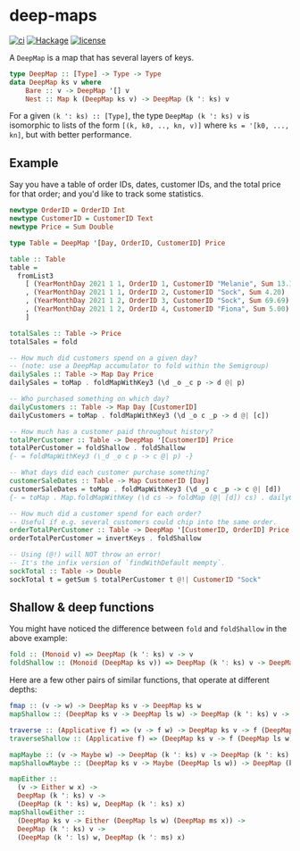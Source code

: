 # deep-maps

[![ci](https://img.shields.io/github/workflow/status/cigsender/deep-map/Haskell-CI)](https://github.com/cigsender/deep-map/actions/workflows/ci.yml)
[![Hackage](https://img.shields.io/hackage/v/deep-map?color=purple)](https://hackage.haskell.org/package/deep-map)
[![license](https://img.shields.io/github/license/cigsender/deep-map?color=purple)]()

A `DeepMap` is a map that has several layers of keys.

```hs
type DeepMap :: [Type] -> Type -> Type
data DeepMap ks v where
    Bare :: v -> DeepMap '[] v
    Nest :: Map k (DeepMap ks v) -> DeepMap (k ': ks) v
```

For a given `(k ': ks) :: [Type]`, the type `DeepMap (k ': ks) v` is isomorphic to lists of the form `[(k, k0, .., kn, v)]` where `ks = '[k0, ..., kn]`, but with better performance.

## Example

Say you have a table of order IDs, dates, customer IDs, and the total price for that order; and you'd like to track some statistics.

```hs
newtype OrderID = OrderID Int
newtype CustomerID = CustomerID Text
newtype Price = Sum Double

type Table = DeepMap '[Day, OrderID, CustomerID] Price

table :: Table
table =
  fromList3
    [ (YearMonthDay 2021 1 1, OrderID 1, CustomerID "Melanie", Sum 13.12)
    , (YearMonthDay 2021 1 1, OrderID 2, CustomerID "Sock", Sum 4.20)
    , (YearMonthDay 2021 1 2, OrderID 3, CustomerID "Sock", Sum 69.69)
    , (YearMonthDay 2021 1 2, OrderID 4, CustomerID "Fiona", Sum 5.00)
    ]

totalSales :: Table -> Price
totalSales = fold

-- How much did customers spend on a given day?
-- (note: use a DeepMap accumulator to fold within the Semigroup)
dailySales :: Table -> Map Day Price
dailySales = toMap . foldMapWithKey3 (\d _o _c p -> d @| p)

-- Who purchased something on which day?
dailyCustomers :: Table -> Map Day [CustomerID]
dailyCustomers = toMap . foldMapWithKey3 (\d _o c _p -> d @| [c])

-- How much has a customer paid throughout history?
totalPerCustomer :: Table -> DeepMap '[CustomerID] Price
totalPerCustomer = foldShallow . foldShallow
{- = foldMapWithKey3 (\_d _o c p -> c @| p) -}

-- What days did each customer purchase something?
customerSaleDates :: Table -> Map CustomerID [Day]
customerSaleDates = toMap . foldMapWithKey3 (\d _o c _p -> c @| [d])
{- = toMap . Map.foldMapWithKey (\d cs -> foldMap (@| [d]) cs) . dailyCustomers -}

-- How much did a customer spend for each order?
-- Useful if e.g. several customers could chip into the same order.
orderTotalPerCustomer :: Table -> DeepMap '[CustomerID, OrderID] Price
orderTotalPerCustomer = invertKeys . foldShallow

-- Using (@!) will NOT throw an error!
-- It's the infix version of `findWithDefault mempty`.
sockTotal :: Table -> Double
sockTotal t = getSum $ totalPerCustomer t @!| CustomerID "Sock"
```

## Shallow & deep functions

You might have noticed the difference between `fold` and `foldShallow` in the above example:

```hs
fold :: (Monoid v) => DeepMap (k ': ks) v -> v
foldShallow :: (Monoid (DeepMap ks v)) => DeepMap (k ': ks) v -> DeepMap ks v
```

Here are a few other pairs of similar functions, that operate at different depths:

```hs
fmap :: (v -> w) -> DeepMap ks v -> DeepMap ks w
mapShallow :: (DeepMap ks v -> DeepMap ls w) -> DeepMap (k ': ks) v -> DeepMap (k ': ls) w

traverse :: (Applicative f) => (v -> f w) -> DeepMap ks v -> f (DeepMap ks w)
traverseShallow :: (Applicative f) => (DeepMap ks v -> f (DeepMap ls w)) -> DeepMap (k ': ks) v -> f (DeepMap (k ': ls) w)

mapMaybe :: (v -> Maybe w) -> DeepMap (k ': ks) v -> DeepMap (k ': ks) w
mapShallowMaybe :: (DeepMap ks v -> Maybe (DeepMap ls w)) -> DeepMap (k ': ks) v -> DeepMap (k ': ls) w

mapEither ::
  (v -> Either w x) ->
  DeepMap (k ': ks) v ->
  (DeepMap (k ': ks) w, DeepMap (k ': ks) x)
mapShallowEither ::
  (DeepMap ks v -> Either (DeepMap ls w) (DeepMap ms x)) ->
  DeepMap (k ': ks) v ->
  (DeepMap (k ': ls) w, DeepMap (k ': ms) x)
```
